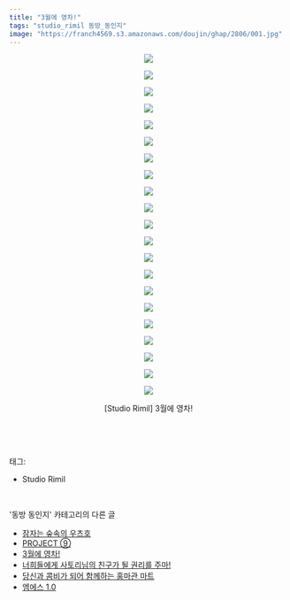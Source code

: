 ```yaml
---
title: "3월에 영차!"
tags: "studio_rimil 동방_동인지"
image: "https://franch4569.s3.amazonaws.com/doujin/ghap/2806/001.jpg"
---
```

<div class="article">
<p style="text-align: center; clear: none; float: none;"><img src="{{ site.imgserver2 }}/ghap/2806/001.jpg"/></p>
<p style="text-align: center; clear: none; float: none;"><img src="{{ site.imgserver2 }}/ghap/2806/002.jpg"/></p>
<p style="text-align: center; clear: none; float: none;"><img src="{{ site.imgserver2 }}/ghap/2806/003.jpg"/></p>
<p style="text-align: center; clear: none; float: none;"><img src="{{ site.imgserver2 }}/ghap/2806/004.jpg"/></p>
<p style="text-align: center; clear: none; float: none;"><img src="{{ site.imgserver2 }}/ghap/2806/005.jpg"/></p>
<p style="text-align: center; clear: none; float: none;"><img src="{{ site.imgserver2 }}/ghap/2806/006.jpg"/></p>
<p style="text-align: center; clear: none; float: none;"><img src="{{ site.imgserver2 }}/ghap/2806/007.jpg"/></p>
<p style="text-align: center; clear: none; float: none;"><img src="{{ site.imgserver2 }}/ghap/2806/008.jpg"/></p>
<p style="text-align: center; clear: none; float: none;"><img src="{{ site.imgserver2 }}/ghap/2806/009.jpg"/></p>
<p style="text-align: center; clear: none; float: none;"><img src="{{ site.imgserver2 }}/ghap/2806/010.jpg"/></p>
<p style="text-align: center; clear: none; float: none;"><img src="{{ site.imgserver2 }}/ghap/2806/011.jpg"/></p>
<p style="text-align: center; clear: none; float: none;"><img src="{{ site.imgserver2 }}/ghap/2806/012.jpg"/></p>
<p style="text-align: center; clear: none; float: none;"><img src="{{ site.imgserver2 }}/ghap/2806/013.jpg"/></p>
<p style="text-align: center; clear: none; float: none;"><img src="{{ site.imgserver2 }}/ghap/2806/014.jpg"/></p>
<p style="text-align: center; clear: none; float: none;"><img src="{{ site.imgserver2 }}/ghap/2806/015.jpg"/></p>
<p style="text-align: center; clear: none; float: none;"><img src="{{ site.imgserver2 }}/ghap/2806/016.jpg"/></p>
<p style="text-align: center; clear: none; float: none;"><img src="{{ site.imgserver2 }}/ghap/2806/017.jpg"/></p>
<p style="text-align: center; clear: none; float: none;"><img src="{{ site.imgserver2 }}/ghap/2806/018.jpg"/></p>
<p style="text-align: center; clear: none; float: none;"><img src="{{ site.imgserver2 }}/ghap/2806/019.jpg"/></p>
<p style="text-align: center; clear: none; float: none;"><img src="{{ site.imgserver2 }}/ghap/2806/020.jpg"/></p>
<p style="text-align: center; clear: none; float: none;"><img src="{{ site.imgserver2 }}/ghap/2806/021.jpg"/></p>
<p style="text-align: center; clear: none; float: none;">[Studio Rimil] 3월에 영차!</p>
<p><br/></p>
</div><br/>
<div class="tagTrail">
<p>태그: </p>
<ul>
<li>Studio Rimil</li>
</ul>
</div><br/>
<div class="another">
<p>'동방 동인지' 카테고리의 다른 글</p>
<ul>
<li><a href="/ghap_2809">잠자는 숲속의 우츠호</a></li>
<li><a href="/ghap_2807">PROJECT ⑨</a></li>
<li><a href="/ghap_2806">3월에 영차!</a></li>
<li><a href="/ghap_2805">너희들에게 사토리님의 친구가 될 권리를 주마!</a></li>
<li><a href="/ghap_2804">당신과 콤비가 되어 함께하는 홍마관 마트</a></li>
<li><a href="/ghap_2803">엠에스 1.0</a></li>
</ul>
</div><br/>
<div class="cb_module cb_fluid">
<div class="cb_wrt cb_profile">
</div><!-- commentList close -->
</div><br/>
